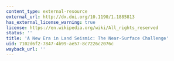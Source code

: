 ```yaml
---
content_type: external-resource
external_url: http://dx.doi.org/10.1190/1.1885813
has_external_license_warning: true
license: https://en.wikipedia.org/wiki/All_rights_reserved
status: ''
title: 'A New Era in Land Seismic: The Near-Surface Challenge'
uid: 7102d6f2-7847-4b99-ae57-8c7226c2076c
wayback_url: ''
---
```

